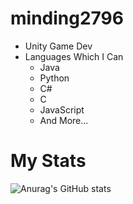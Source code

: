 # minding2796
- Unity Game Dev
- Languages Which I Can
   - Java
   - Python
   - C#
   - C
   - JavaScript
   - And More...
# My Stats
![Anurag's GitHub stats](https://github-readme-stats.vercel.app/api?username=minding2796&show_icons=true&theme=radical)
